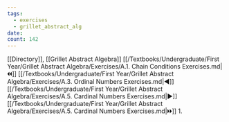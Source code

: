 ```yaml
---
tags:
  - exercises
  - grillet_abstract_alg
date:
count: 142
---
```

[[Directory]], [[Grillet Abstract Algebra]]
[[/Textbooks/Undergraduate/First Year/Grillet Abstract Algebra/Exercises/A.1. Chain Conditions Exercises.md|🞀🞀]] [[/Textbooks/Undergraduate/First Year/Grillet Abstract Algebra/Exercises/A.3. Ordinal Numbers Exercises.md|◀]] [[/Textbooks/Undergraduate/First Year/Grillet Abstract Algebra/Exercises/A.5. Cardinal Numbers Exercises.md|▶]] [[/Textbooks/Undergraduate/First Year/Grillet Abstract Algebra/Exercises/A.5. Cardinal Numbers Exercises.md|🞂🞂]]
1. 